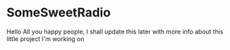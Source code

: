 # SomeSweetRadio
Hello All you happy people, I shall update this later with more info about this little project I'm working on
